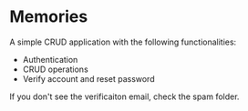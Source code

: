 # Memories

A simple CRUD application with the following functionalities:
- Authentication
- CRUD operations
- Verify account and reset password

If you don't see the verificaiton email, check the spam folder.

